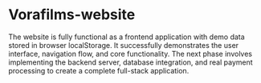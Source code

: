 # Vorafilms-website
The website is fully functional as a frontend application with demo data stored in browser localStorage. It successfully demonstrates the user interface, navigation flow, and core functionality. The next phase involves implementing the backend server, database integration, and real payment processing to create a complete full-stack application. 

